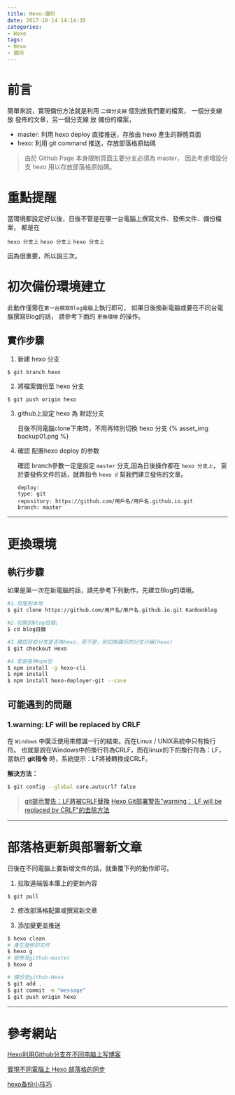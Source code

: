 ```yaml
---
title: Hexo-備份
date: 2017-10-14 14:14:39
categories: 
- Hexo
tags:
- Hexo
- 備份
---
```


# 前言

簡單來說，實現備份方法就是利用 `二個分支線` 個別放我們要的檔案，
一個分支線 放 發佈的文章，另一個分支線 放 備份的檔案，

* master: 利用 hexo deploy 直接推送，存放由 hexo 產生的靜態頁面
* hexo: 利用 git command 推送，存放部落格原始碼

> 由於 Github Page 本身限制頁面主要分支必須為 master，
> 因此考慮增設分支 hexo 用以存放部落格原始碼。

<!-- more -->

# 重點提醒

當環境都設定好以後，日後不管是在哪一台電腦上撰寫文件、發佈文件、備份檔案，
都是在

`hexo 分支上`
`hexo 分支上`
`hexo 分支上`

因為很重要，所以說三次。



# 初次備份環境建立

此動作僅需在`第一台撰寫Blog電腦`上執行即可，
如果日後換新電腦或要在不同台電腦撰寫Blog的話，
請參考下面的 `更換環境` 的操作。

## 實作步驟

1. 新建 hexo 分支 
``` dos
$ git branch hexo
```

2. 將檔案備份至 hexo 分支
``` powershell
$ git push origin hexo
```

3. github上設定 hexo 為 默認分支 

    日後不同電腦clone下來時，不用再特別切換 hexo 分支 
    {% asset_img backup01.png %}

4. 確認 配置hexo deploy 的参数

    確認 branch參數一定是設定 `master` 分支,因為日後操作都在 `hexo 分支上`，
    至於要發佈文件的話，就靠指令 `hexo d` 幫我們建立發佈的文章。

    ```
    deploy:
    type: git
    repository: https://github.com/用戶名/用戶名.github.io.git
    branch: master
    ```

***

# 更換環境

## 執行步驟

如果是第一次在新電腦的話，請先參考下列動作，先建立Blog的環境。

``` zsh
#1.克隆到本地
$ git clone https://github.com/用户名/用户名.github.io.git Kanbooblog

#2.切換到blog目錄;
$ cd blog目錄

#3.確認目前分支是否為hexo，若不是，則切換備份的分支分稱(hexo)
$ git checkout Hexo

#4.安装各种npm包
$ npm install -g hexo-cli
$ npm install
$ npm install hexo-deployer-git --save

```

## 可能遇到的問題

### 1.warning: LF will be replaced by CRLF

在 `Windows` 中廣泛使用來標識一行的結束。而在Linux / UNIX系統中只有換行符。
也就是說在Windows中的換行符為CRLF，而在linux的下的換行符為：LF，
當執行 **git指令** 時，系統提示：LF將被轉換成CRLF。

**解決方法：**

``` zsh
$ git config --global core.autocrlf false
```

> [git提示警告：LF將被CRLF替換](http://blog.bflyer.com/2015/09/17/git%E6%8F%90%E7%A4%BAwarning-LF-will-be-replaced-by-CRLF/)
> [Hexo Git部署警告"warning： LF will be replaced by CRLF"的去除方法](https://gaomf.cn/2017/01/13/Hexo_Git_CRLF/)

***

# 部落格更新與部署新文章

日後在不同電腦上要新增文件的話，就重覆下列的動作即可。


1. 拉取遠端版本庫上的更新內容
```
$ git pull
```
2. 修改部落格配置或撰寫新文章

3. 添加變更並推送
``` zsh
$ hexo clean
# 產生發佈的文件
$ hexo g 
# 發佈至github-master
$ hexo d 

# 備份至github-Hexo
$ git add .
$ git commit -m "message"
$ git push origin hexo
```

***

# 參考網站

[Hexo利用Github分支在不同电脑上写博客](http://www.dxjia.cn/2016/01/27/hexo-write-everywhere/)

[實現不同電腦上 Hexo 部落格的同步](https://hsins.github.io/2016/12/30/hexo-sync-with-multiple-computer/)

[hexo备份小技巧](http://luckylau.tech/2017/01/21/hexo%E5%A4%87%E4%BB%BD%E5%B0%8F%E6%8A%80%E5%B7%A7/)